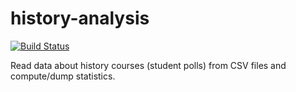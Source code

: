 # history-analysis

[![Build Status](https://travis-ci.org/obruchez/history-analysis.svg?branch=master)](https://travis-ci.org/obruchez/history-analysis)

Read data about history courses (student polls) from CSV files and compute/dump statistics.
